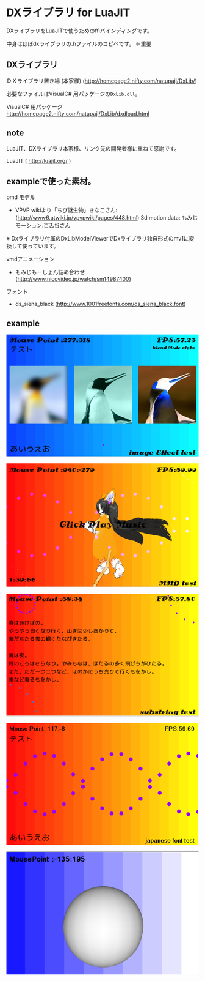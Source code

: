 
# DXライブラリ for LuaJIT

DXライブラリをLuaJITで使うためのffiバインディングです。

中身はほぼdxライブラリの.hファイルのコピペです。 ←重要

## DXライブラリ

ＤＸライブラリ置き場 (本家様)
(http://homepage2.nifty.com/natupaji/DxLib/)

必要なファイルはVisualC# 用パッケージの``DxLib.dll``。

VisualC# 用パッケージ
http://homepage2.nifty.com/natupaji/DxLib/dxdload.html

## note
LuaJIT、DXライブラリ本家様、リンク先の開発者様に重ねて感謝です。

LuaJIT ( http://luajit.org/ )

## exampleで使った素材。
pmd モデル
* VPVP wikiより「ちび謎生物」きなこさん:(http://www6.atwiki.jp/vpvpwiki/pages/448.html) 3d motion data: もみじモーション:百舌谷さん

※ Dxライブラリ付属のDxLibModelViewerでDxライブラリ独自形式のmv1に変換して使っています。

vmdアニメーション
* もみじもーしょん詰め合わせ(http://www.nicovideo.jp/watch/sm14987400)

フォント
* ds_siena_black (http://www.1001freefonts.com/ds_siena_black.font)

## example
![example08.png](image/example08.PNG "example08.png")

![example11.png](image/example11.PNG "example11.png")

![example09.png](image/example09.PNG "example09.png")

![example05.png](image/example05.PNG "example05.png")

![example03.png](image/example03.PNG "example03.png")
